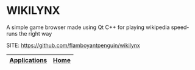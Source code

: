 # WIKILYNX

 A simple game browser made using Qt C++ for playing wikipedia speed-runs the right way 

 SITE: https://github.com/flamboyantpenguin/wikilynx

 | [Applications](https://portable-linux-apps.github.io/apps.html) | [Home](https://portable-linux-apps.github.io)
 | --- | --- |
